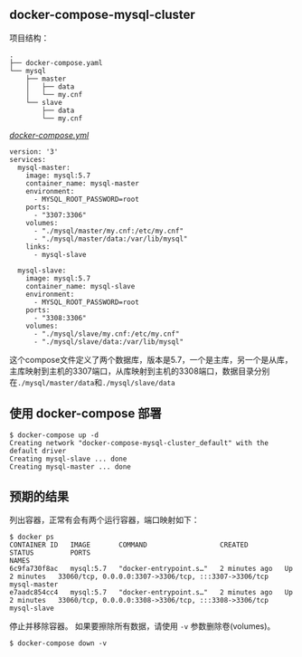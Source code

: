 ## docker-compose-mysql-cluster

项目结构：

```
.
├── docker-compose.yaml
└── mysql
    ├── master
    │   ├── data
    │   └── my.cnf
    └── slave
        ├── data
        └── my.cnf

```

[_docker-compose.yml_](docker-compose.yml)

```
version: '3'
services:
  mysql-master:
    image: mysql:5.7
    container_name: mysql-master
    environment:
      - MYSQL_ROOT_PASSWORD=root
    ports:
      - "3307:3306"
    volumes:
      - "./mysql/master/my.cnf:/etc/my.cnf"
      - "./mysql/master/data:/var/lib/mysql"
    links:
      - mysql-slave

  mysql-slave:
    image: mysql:5.7
    container_name: mysql-slave
    environment:
      - MYSQL_ROOT_PASSWORD=root
    ports:
      - "3308:3306"
    volumes:
      - "./mysql/slave/my.cnf:/etc/my.cnf"
      - "./mysql/slave/data:/var/lib/mysql"

```

这个compose文件定义了两个数据库，版本是5.7，一个是主库，另一个是从库，主库映射到主机的3307端口，从库映射到主机的3308端口，数据目录分别在`./mysql/master/data`和`./mysql/slave/data`

## 使用 docker-compose 部署

```
$ docker-compose up -d
Creating network "docker-compose-mysql-cluster_default" with the default driver
Creating mysql-slave ... done
Creating mysql-master ... done

```

## 预期的结果

列出容器，正常有会有两个运行容器，端口映射如下：

```
$ docker ps
CONTAINER ID   IMAGE       COMMAND                  CREATED         STATUS         PORTS                                                  NAMES
6c9fa730f8ac   mysql:5.7   "docker-entrypoint.s…"   2 minutes ago   Up 2 minutes   33060/tcp, 0.0.0.0:3307->3306/tcp, :::3307->3306/tcp   mysql-master
e7aadc854cc4   mysql:5.7   "docker-entrypoint.s…"   2 minutes ago   Up 2 minutes   33060/tcp, 0.0.0.0:3308->3306/tcp, :::3308->3306/tcp   mysql-slave

```





停止并移除容器。 如果要擦除所有数据，请使用 `-v` 参数删除卷(volumes)。

```
$ docker-compose down -v
```

